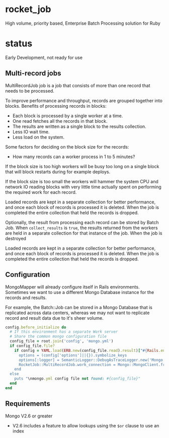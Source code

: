 rocket_job
=========

High volume, priority based, Enterprise Batch Processing solution for Ruby

status
======

Early Development, not ready for use

## Multi-record jobs

MultiRecordJob job is a job that consists of more than one record that needs
to be processed.

To improve performance and throughput, records are grouped together into blocks.
Benefits of processing records in blocks:
* Each block is processed by a single worker at a time.
* One read fetches all the records in that block.
* The results are written as a single block to the results collection.
* Less IO wait time.
* Less load on the system.

Some factors for deciding on the block size for the records:
* How many records can a worker process in 1 to 5 minutes?

If the block size is too high workers will be busy too long on a single block
that will block restarts during for example deploys.

If the block size is too small the workers will hammer the system CPU and network IO
reading blocks with very little time actually spent on performing the
required work for each record.

Loaded records are kept in a separate collection for better performance, and
once each block of records is processed it is deleted. When the job is completed
the entire collection that held the records is dropped.

Optionally, the result from processing each record can be stored by Batch Job.
When `collect_results` is `true`, the results returned from the workers are
held in a separate collection for that instance of the job.
When the job is destroyed

Loaded records are kept in a separate collection for better performance, and
once each block of records is processed it is deleted. When the job is completed
the entire collection that held the records is dropped.

## Configuration

MongoMapper will already configure itself in Rails environments. Sometimes we want
to use a different Mongo Database instance for the records and results.

For example, the Batch::Job can be stored in a Mongo Database that is replicated
across data centers, whereas we may not want to replicate record and result data
due to it's sheer volume.

```ruby
config.before_initialize do
  # If this environment has a separate Work server
  # Share the common mongo configuration file
  config_file = root.join('config', 'mongo.yml')
  if config_file.file?
    if config = YAML.load(ERB.new(config_file.read).result)["#{Rails.env}_work]
      options = (config['options']||{}).symbolize_keys
      options[:logger] = SemanticLogger::DebugAsTraceLogger.new('Mongo:Work')
      RocketJob::MultiRecordJob.work_connection = Mongo::MongoClient.from_uri(config['uri'], options)
    end
  else
    puts "\nmongo.yml config file not found: #{config_file}"
  end
end
```

## Requirements

Mongo V2.6 or greater

* V2.6 includes a feature to allow lookups using the `$or` clause to use an index

